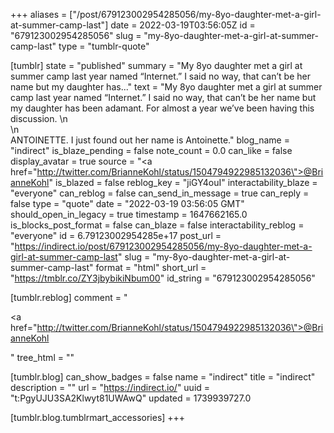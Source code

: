 +++
aliases = ["/post/679123002954285056/my-8yo-daughter-met-a-girl-at-summer-camp-last"]
date = 2022-03-19T03:56:05Z
id = "679123002954285056"
slug = "my-8yo-daughter-met-a-girl-at-summer-camp-last"
type = "tumblr-quote"

[tumblr]
state = "published"
summary = "My 8yo daughter met a girl at summer camp last year named “Internet.” I said no way, that can’t be her name but my daughter has..."
text = "My 8yo daughter met a girl at summer camp last year named &ldquo;Internet.&rdquo; I said no way, that can&rsquo;t be her name but my daughter has been adamant. For almost a year we&rsquo;ve been having this discussion. \n<br/>\n<br/>ANTOINETTE. I just found out her name is Antoinette."
blog_name = "indirect"
is_blaze_pending = false
note_count = 0.0
can_like = false
display_avatar = true
source = "<a href=\"http://twitter.com/BrianneKohl/status/1504794922985132036\">@BrianneKohl</a>"
is_blazed = false
reblog_key = "jiGY4ouI"
interactability_blaze = "everyone"
can_reblog = false
can_send_in_message = true
can_reply = false
type = "quote"
date = "2022-03-19 03:56:05 GMT"
should_open_in_legacy = true
timestamp = 1647662165.0
is_blocks_post_format = false
can_blaze = false
interactability_reblog = "everyone"
id = 6.79123002954285e+17
post_url = "https://indirect.io/post/679123002954285056/my-8yo-daughter-met-a-girl-at-summer-camp-last"
slug = "my-8yo-daughter-met-a-girl-at-summer-camp-last"
format = "html"
short_url = "https://tmblr.co/ZY3jbybikiNbum00"
id_string = "679123002954285056"

[tumblr.reblog]
comment = "<p><a href=\"http://twitter.com/BrianneKohl/status/1504794922985132036\">@BrianneKohl</a></p>"
tree_html = ""

[tumblr.blog]
can_show_badges = false
name = "indirect"
title = "indirect"
description = ""
url = "https://indirect.io/"
uuid = "t:PgyUJU3SA2Klwyt81UWAwQ"
updated = 1739939727.0

[tumblr.blog.tumblrmart_accessories]
+++
